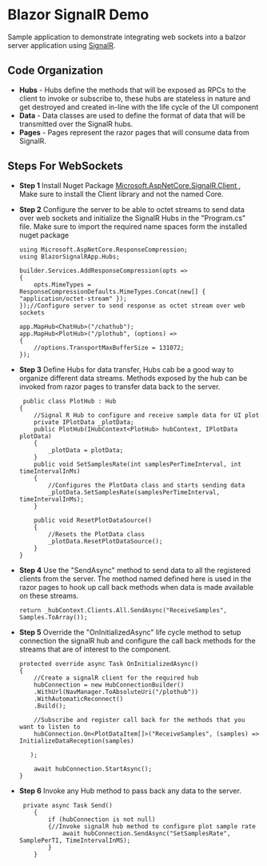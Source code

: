 # Blazor SignalR Demo

Sample application to demonstrate integrating web sockets into a balzor server application using [SignalR](https://learn.microsoft.com/en-us/aspnet/core/signalr/introduction?view=aspnetcore-7.0).

## Code Organization
- **Hubs** - Hubs define the methods that will be exposed as RPCs to the client to invoke or subscribe to, these hubs are stateless in nature and get destroyed and created in-line with the life cycle of the UI component
- **Data** - Data classes are used to define the format of data that will be transmitted over the SignalR hubs.
- **Pages** - Pages represent the razor pages that will consume data from SignalR. 

## Steps For WebSockets
- **Step 1** Install Nuget Package [Microsoft.AspNetCore.SignalR.Client ](https://www.nuget.org/packages/Microsoft.AspNetCore.SignalR.Client), Make sure to install the Client library and not the named Core.
- **Step 2** Configure the server to be able to octet streams to send data over web sockets and initialize the SignalR Hubs in the "Program.cs" file. Make sure to import the required name spaces form the installed nuget package
    ```
    using Microsoft.AspNetCore.ResponseCompression;
    using BlazorSignalRApp.Hubs;
    
    builder.Services.AddResponseCompression(opts =>
    {
        opts.MimeTypes = ResponseCompressionDefaults.MimeTypes.Concat(new[] { "application/octet-stream" });
    });//Configure server to send response as octet stream over web sockets
    ```
    
    ```
    app.MapHub<ChatHub>("/chathub");
    app.MapHub<PlotHub>("/plothub", (options) =>
    {
        //options.TransportMaxBufferSize = 131072;
    });
    ```    
- **Step 3** Define Hubs for data transfer, Hubs cab be a good way to organize different data streams. Methods exposed by the hub can be invoked from razor pages to transfer data back to the server.
    ```
     public class PlotHub : Hub
    {
        //Signal R Hub to configure and receive sample data for UI plot
        private IPlotData _plotData;
        public PlotHub(IHubContext<PlotHub> hubContext, IPlotData plotData)
        {
            _plotData = plotData;
        }
        public void SetSamplesRate(int samplesPerTimeInterval, int timeIntervalInMs)
        {
            //Configures the PlotData class and starts sending data 
            _plotData.SetSamplesRate(samplesPerTimeInterval, timeIntervalInMs);
        }

        public void ResetPlotDataSource()
        {
            //Resets the PlotData class
            _plotData.ResetPlotDataSource();
        }
    }
    ```
- **Step 4** Use the "SendAsync" method to send data to all the registered clients from the server. The method named defined here is used in the razor pages to hook up call back methods when data is made available on these streams.
    ```
    return _hubContext.Clients.All.SendAsync("ReceiveSamples", Samples.ToArray());
    ```
- **Step 5** Override the "OnInitializedAsync" life cycle method to setup connection the signalR hub and configure the call back methods for the streams that are of interest to the component.
    ```
    protected override async Task OnInitializedAsync()
    {
        //Create a signalR client for the required hub
        hubConnection = new HubConnectionBuilder()
        .WithUrl(NavManager.ToAbsoluteUri("/plothub"))
        .WithAutomaticReconnect()
        .Build();

        //Subscribe and register call back for the methods that you want to listen to
        hubConnection.On<PlotDataItem[]>("ReceiveSamples", (samples) => InitializeDataReception(samples)

       );

        await hubConnection.StartAsync();
    }
    ```
- **Step 6** Invoke any Hub method to pass back any data to the server.
    ```
     private async Task Send()
        {
            if (hubConnection is not null)
            {//Invoke signalR hub method to configure plot sample rate
                await hubConnection.SendAsync("SetSamplesRate", SamplePerTI, TimeIntervalInMS);
            }
        }
    ```
